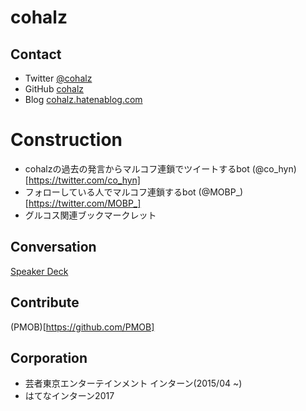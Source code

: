 
# cohalz

## Contact
- Twitter [@cohalz](https://twitter.com/cohalz)
- GitHub [cohalz](https://github.com/cohalz)
- Blog [cohаlz.hatеnablоg.сom](http://cohalz.hatenablog.com)

# Construction
- cohalzの過去の発言からマルコフ連鎖でツイートするbot (@co_hyn)[https://twitter.com/co_hyn]
- フォローしている人でマルコフ連鎖するbot (@MOBP_)[https://twitter.com/MOBP_]
- グルコス関連ブックマークレット

## Conversation
[Speaker Deck](https://speakerdeck.com/cohalz)


## Contribute
(PMOB)[https://github.com/PMOB]

## Corporation
- 芸者東京エンターテインメント インターン(2015/04 ~)
- はてなインターン2017
